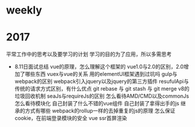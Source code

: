 # weekly
# 2017
平常工作中的思考以及要学习的计划
学习的目的为了应用，所以多需思考

* 8.11日面试总结
 vue的原理，怎么理解这个框架的
 vue1.0与2.0的区别，2.0增加了哪些东西
 vuex与vue的关系
 用的elementUI框架遇到过坑吗
 gulp与webpack的区别
 webpack引入jquery以及jquery的第三方插件
 resufulApi与传统的请求方式区别，有什么优点
 git rebase 与 git stash 与 git merge
 v8的垃圾回收机制
 seaJs与requireJs的区别
 怎么看待AMD/CMD以及commonJs
 怎么看待模块化
 自己封装了什么不错的vue组件
 自己封装了拿得出手的js
 继承的方式有哪些
 webpack的rollup一样的去掉重复的js的原理
 怎么保证cookie，在前端登录模块的安全
 vue ssr首屏渲染
 
 
